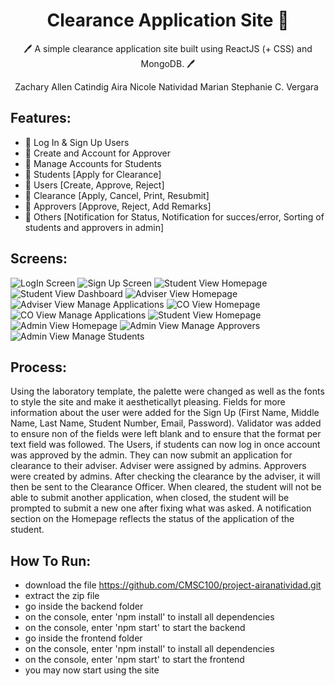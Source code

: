 <h1 align="center">Clearance Application Site  📝</h1>  
<p align="center">
  🖊️ A simple clearance application site built using ReactJS (+ CSS) and  MongoDB. 🖊️</p>
<p align="center">
  Zachary Allen Catindig
  Aira Nicole Natividad
  Marian Stephanie C. Vergara
️</p>

##  Features:
- 📱 Log In & Sign Up Users
- 📱 Create and Account for Approver
- 📱 Manage Accounts for Students
- 📱 Students [Apply for Clearance]
- 📱 Users [Create, Approve, Reject]
- 📱 Clearance [Apply, Cancel, Print, Resubmit]
- 📱 Approvers [Approve, Reject, Add Remarks]
- 📱 Others [Notification for Status, Notification for succes/error, Sorting of students and approvers in admin]



## Screens: 
![LogIn Screen](pictures/screen_login.PNG)
![Sign Up Screen](pictures/screen_signup.PNG)
![Student View Homepage](pictures/screen_hp_student.PNG)
![Student View Dashboard](pictures/screen_db_student.PNG)
![Adviser View Homepage](pictures/screen_hp_approver.PNG)
![Adviser View Manage Applications](pictures/screen_ma_approver.PNG)
![CO View Homepage](pictures/screen_hp_co.PNG)
![CO View Manage Applications](pictures/screen_ma_co.PNG)
![Student View Homepage](pictures/screen_hp_student.PNG)
![Admin View Homepage](pictures/screen_hp_admin.PNG)
![Admin View Manage Approvers](pictures/screen_ma_admin.PNG)
![Admin View Manage Students](pictures/screen_saa_admin.PNG)


## Process: 
Using the laboratory template, the palette were changed as well as the fonts to style the site and make it aestheticallyt pleasing.
Fields for more information about the user were added for the Sign Up (First Name, Middle Name, Last Name, Student Number, Email, Password).
Validator was added to ensure non of the fields were left blank and to ensure that the format per text field was followed.
The Users, if students can now log in once account was approved by the admin. They can now submit an application for clearance to their adviser. Adviser were assigned by admins.
Approvers were created by admins.
After checking the clearance by the adviser, it will then be sent to the Clearance Officer. When cleared, the student will not be able to submit another application, when closed, the student will be prompted to submit a new one after fixing what was asked. 
A notification section on the Homepage reflects the status of the application of the student.

## How To Run: 
- download the file https://github.com/CMSC100/project-airanatividad.git
- extract the zip file 
- go inside the backend folder
- on the console, enter 'npm install' to install all dependencies
- on the console, enter 'npm start' to start the backend
- go inside the frontend folder
- on the console, enter 'npm install' to install all dependencies
- on the console, enter 'npm start' to start the frontend
- you may now start using the site